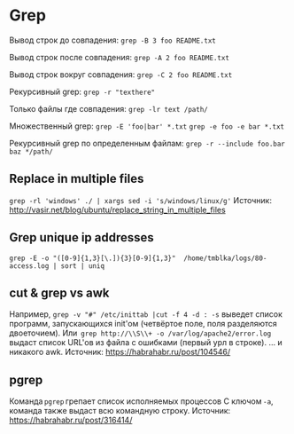 # Grep

Вывод строк до совпадения:
`grep -B 3 foo README.txt`

Вывод строк после совпадения:
`grep -A 2 foo README.txt`

Вывод строк вокруг совпадения:
`grep -C 2 foo README.txt`

Рекурсивный grep:
`grep -r "texthere"`

Только файлы где совпадения:
`grep -lr text /path/`

Множественный grep:
`grep -E 'foo|bar' *.txt`
`grep -e foo -e bar *.txt`

Рекурсивный grep по определенным файлам:
`grep -r --include foo.bar baz */path/`

## Replace in multiple files

`grep -rl 'windows' ./ | xargs sed -i 's/windows/linux/g'`
Источник: <http://vasir.net/blog/ubuntu/replace_string_in_multiple_files>  

## Grep unique ip addresses

`grep -E -o "([0-9]{1,3}[\.]){3}[0-9]{1,3}"  /home/tmblka/logs/80-access.log | sort | uniq`

## cut & grep vs awk

Например,
`grep -v "#" /etc/inittab |cut -f 4 -d : -s`
выведет список программ, запускающихся init'ом (четвёртое поле, поля разделяются двоеточием).
Или  
`grep http://\\S\\+ -o /var/log/apache2/error.log`
выдаст список URL'ов из файла с ошибками (первый урл в строке).
… и никакого awk.
Источник: <https://habrahabr.ru/post/104546/>  

## pgrep

Команда `pgrep` грепает список исполняемых процессов
С ключом `-a`, команда также выдаст всю командную строку.
Источник: <https://habrahabr.ru/post/316414/>